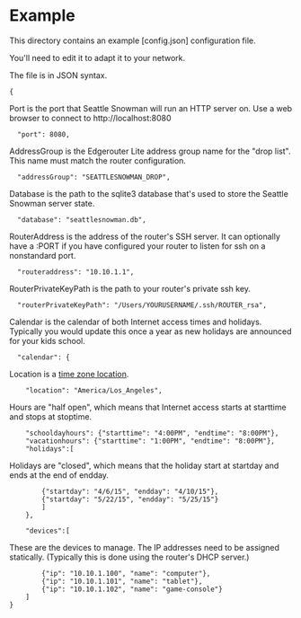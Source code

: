 # Example

This directory contains an example [config.json] configuration file.

You'll need to edit it to adapt it to your network.

The file is in JSON syntax.

    {

Port is the port that Seattle Snowman will run an HTTP server on. Use a web
browser to connect to http://localhost:8080

      "port": 8080,

AddressGroup is the Edgerouter Lite address group name for the "drop list".
This name must match the router configuration.

      "addressGroup": "SEATTLESNOWMAN_DROP",

Database is the path to the sqlite3 database that's used to store the
Seattle Snowman server state.

      "database": "seattlesnowman.db",

RouterAddress is the address of the router's SSH server. It can optionally
have a :PORT if you have configured your router to listen for ssh on a
nonstandard port.

      "routeraddress": "10.10.1.1",

RouterPrivateKeyPath is the path to your router's private ssh key.

      "routerPrivateKeyPath": "/Users/YOURUSERNAME/.ssh/ROUTER_rsa",

Calendar is the calendar of both Internet access times and holidays.
Typically you would update this once a year as new holidays are announced
for your kids school.

      "calendar": {

Location is a [time zone location](http://golang.org/pkg/time/#LoadLocation).

        "location": "America/Los_Angeles",

Hours are "half open", which means
that Internet access starts at starttime and stops at stoptime.

        "schooldayhours": {"starttime": "4:00PM", "endtime": "8:00PM"},
        "vacationhours": {"starttime": "1:00PM", "endtime": "8:00PM"},
        "holidays":[

Holidays are "closed", which means that the holiday start at startday and
ends at the end of endday.

            {"startday": "4/6/15", "endday": "4/10/15"},
            {"startday": "5/22/15", "endday": "5/25/15"}
            ]
        },

        "devices":[

These are the devices to manage. The IP addresses need to be assigned
statically. (Typically this is done using the router's DHCP server.)

            {"ip": "10.10.1.100", "name": "computer"},
            {"ip": "10.10.1.101", "name": "tablet"},
            {"ip": "10.10.1.102", "name": "game-console"}
        ]
    }
